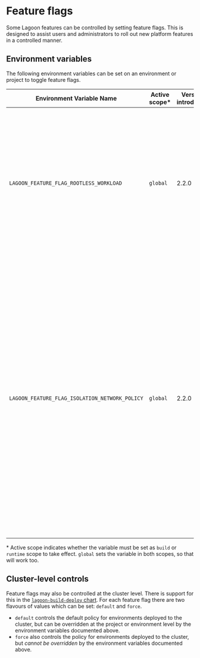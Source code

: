# Feature flags

Some Lagoon features can be controlled by setting feature flags.
This is designed to assist users and administrators to roll out new platform features in a controlled manner.

## Environment variables

The following environment variables can be set on an environment or project to toggle feature flags.

| Environment Variable Name                      | Active scope\* | Version introduced | Version removed | Default Value | Description                                                                                                                                                                                                                                                                                                                                       |
| ---                                            | ---            | ---                | ---             | ---           | ---                                                                                                                                                                                                                                                                                                                                               |
| `LAGOON_FEATURE_FLAG_ROOTLESS_WORKLOAD`        | `global`        | 2.2.0              | -               | `disabled`    | Set to `enabled` to set a non-root pod security context on the pods in this environment or project.<br><br>This flag will eventually be deprecated, at which point non-root workloads will be enforced.                                                                                                                                                                                              |
| `LAGOON_FEATURE_FLAG_ISOLATION_NETWORK_POLICY` | `global`        | 2.2.0              | -               | `disabled`    | Set to `enabled` to add a default namespace isolation network policy to each environment on deployment.<br><br>This flag will eventually be deprecated, at which point the namespace isolation network policy will be enforced.<br><br>NOTE: enabling and then disabling this feature will _not_ remove any existing network policy from previous deployments. Those must be removed manually. |

\* Active scope indicates whether the variable must be set as `build` or `runtime` scope to take effect. `global` sets the variable in both scopes, so that will work too.

## Cluster-level controls

Feature flags may also be controlled at the cluster level. There is support for this in the [`lagoon-build-deploy` chart](https://github.com/uselagoon/lagoon-charts/blob/main/charts/lagoon-build-deploy/values.yaml).
For each feature flag there are two flavours of values which can be set: `default` and `force`.

* `default` controls the default policy for environments deployed to the cluster, but can be overridden at the project or environment level by the environment variables documented above.
* `force` also controls the policy for environments deployed to the cluster, but _cannot be overridden_ by the environment variables documented above.

